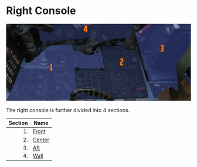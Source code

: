 # Right Console

![RightConsole](../../../img/pilot_right_console.jpg)

The right console is further divided into 4 sections.

| Section | Name                        |
| ------: |-----------------------------|
|      1. | [Front](front_section.md)   |
|      2. | [Center](center_section.md) |
|      3. | [Aft](aft_section.md)       |
|      4. | [Wall](wall.md)             |
